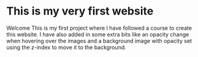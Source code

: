 # This is my very first website

Welcome
This is my first project where I have followed a course to create this website.
I have also added in some extra bits like an opacity change when hovering over the images and a background image with opacity set using the z-index to move it to the background.
